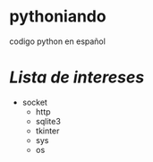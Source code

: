 # pythoniando
codigo python en español

***Lista de intereses***
======================
- socket
  - http
  - sqlite3
  - tkinter
  - sys
  - os
